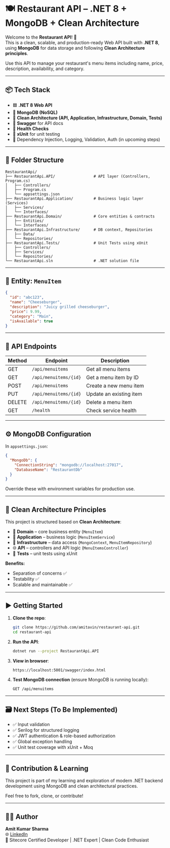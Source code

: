 # 🍽️ Restaurant API – .NET 8 + MongoDB + Clean Architecture

Welcome to the **Restaurant API**! 🚀  
This is a clean, scalable, and production-ready Web API built with **.NET 8**, using **MongoDB** for data storage and following **Clean Architecture principles**.

Use this API to manage your restaurant's menu items including name, price, description, availability, and category.

---

## 📦 Tech Stack

- 🟦 **.NET 8 Web API**
- 🍃 **MongoDB (NoSQL)**
- 🧱 **Clean Architecture (API, Application, Infrastructure, Domain, Tests)**
- 📑 **Swagger** for API docs
- 🔎 **Health Checks**
- 🧪 **xUnit** for unit testing
- 🧰 Dependency Injection, Logging, Validation, Auth (in upcoming steps)

---

## 🧾 Folder Structure

```
RestaurantApi/
├── RestaurantApi.API/                 # API layer (Controllers, Program.cs)
│   ├── Controllers/
│   ├── Program.cs
│   └── appsettings.json
├── RestaurantApi.Application/         # Business logic layer (Services)
│   ├── Services/
│   └── Interfaces/
├── RestaurantApi.Domain/              # Core entities & contracts
│   ├── Entities/
│   └── Interfaces/
├── RestaurantApi.Infrastructure/      # DB context, Repositories
│   ├── Data/
│   └── Repositories/
├── RestaurantApi.Tests/               # Unit Tests using xUnit
│   ├── Controllers/
│   ├── Services/
│   └── Repositories/
└── RestaurantApi.sln                  # .NET solution file
```

---

## 📌 Entity: `MenuItem`

```json
{
  "id": "abc123",
  "name": "Cheeseburger",
  "description": "Juicy grilled cheeseburger",
  "price": 9.99,
  "category": "Main",
  "isAvailable": true
}
```

---

## 🔧 API Endpoints

| Method | Endpoint               | Description             |
|--------|------------------------|-------------------------|
| GET    | `/api/menuitems`       | Get all menu items      |
| GET    | `/api/menuitems/{id}`  | Get a menu item by ID   |
| POST   | `/api/menuitems`       | Create a new menu item  |
| PUT    | `/api/menuitems/{id}`  | Update an existing item |
| DELETE | `/api/menuitems/{id}`  | Delete a menu item      |
| GET    | `/health`              | Check service health    |

---

## ⚙️ MongoDB Configuration

In `appsettings.json`:

```json
{
  "MongoDb": {
    "ConnectionString": "mongodb://localhost:27017",
    "DatabaseName": "RestaurantDb"
  }
}
```

Override these with environment variables for production use.

---

## 🧠 Clean Architecture Principles

This project is structured based on **Clean Architecture**:

- 🧩 **Domain** – core business entity (`MenuItem`)
- 🧠 **Application** – business logic (`MenuItemService`)
- 💾 **Infrastructure** – data access (`MongoContext`, `MenuItemRepository`)
- 🌐 **API** – controllers and API logic (`MenuItemsController`)
- 🧪 **Tests** – unit tests using xUnit

**Benefits:**
- Separation of concerns ✅  
- Testability ✅  
- Scalable and maintainable ✅

---

## ▶️ Getting Started

1. **Clone the repo**:
   ```bash
   git clone https://github.com/amitavin/restaurant-api.git
   cd restaurant-api
   ```

2. **Run the API**:
   ```bash
   dotnet run --project RestaurantApi.API
   ```

3. **View in browser**:
   ```
   https://localhost:5001/swagger/index.html
   ```

4. **Test MongoDB connection** (ensure MongoDB is running locally):
   ```
   GET /api/menuitems
   ```

---

## 🗃️ Next Steps (To Be Implemented)

- ✅ Input validation  
- ✅ Serilog for structured logging  
- ✅ JWT authentication & role-based authorization  
- ✅ Global exception handling  
- ✅ Unit test coverage with xUnit + Moq  

---

## 🙌 Contribution & Learning

This project is part of my learning and exploration of modern .NET backend development using MongoDB and clean architectural practices.

Feel free to fork, clone, or contribute!

---

## 🧑‍💻 Author

**Amit Kumar Sharma**  
🌐 [LinkedIn](https://www.linkedin.com/in/amitavin)  
📍 Sitecore Certified Developer | .NET Expert | Clean Code Enthusiast
